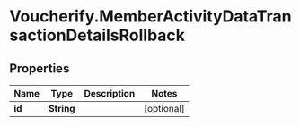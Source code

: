 # Voucherify.MemberActivityDataTransactionDetailsRollback

## Properties

Name | Type | Description | Notes
------------ | ------------- | ------------- | -------------
**id** | **String** |  | [optional] 


